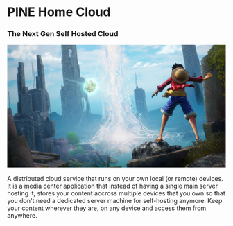 # PINE Home Cloud

### The Next Gen Self Hosted Cloud

![Not One Piece, many pieces](img/op_1.jpg)

A distributed cloud service that runs on your own local (or remote) devices. It is a media center application that instead of having a single main server hosting it, stores your content accross multiple devices that you own so that you don't need a dedicated server machine for self-hosting anymore.
Keep your content wherever they are, on any device and access them from anywhere.

